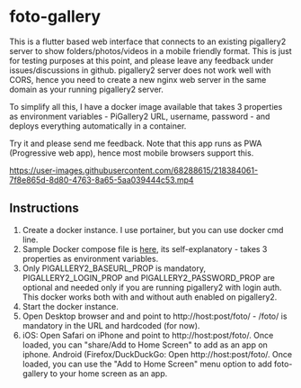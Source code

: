 # foto-gallery

This is a flutter based web interface that connects to an existing pigallery2 server to show folders/photos/videos in a mobile friendly format.
This is just for testing purposes at this point, and please leave any feedback under issues/discussions in github.
pigallery2 server does not work well with CORS, hence you need to create a new nginx web server in the same domain as your running pigallery2 server.

To simplify all this, I have a docker image available that takes 3 properties as environment variables - PiGallery2 URL, username, password - and deploys everything automatically in a container.

Try it and please send me feedback. Note that this app runs as PWA (Progressive web app), hence most mobile browsers support this.

https://user-images.githubusercontent.com/68288615/218384061-7f8e865d-8d80-4763-8a65-5aa039444c53.mp4

## Instructions
1. Create a docker instance. I use portainer, but you can use docker cmd line.
2. Sample Docker compose file is [here](sampleconfig/docker-compose.yml), its self-explanatory - takes 3 properties as environment variables.
3. Only PIGALLERY2_BASEURL_PROP is mandatory, PIGALLERY2_LOGIN_PROP and PIGALLERY2_PASSWORD_PROP are optional and needed only if you are running pigallery2 with login auth. This docker works both with and without auth enabled on pigallery2.
4. Start the docker instance.
5. Open Desktop browser and  and point to http://host:post/foto/  -  /foto/ is mandatory in the URL and hardcoded (for now).
6. iOS: Open Safari on iPhone and point to http://host:post/foto/. Once loaded, you can "share/Add to Home Screen" to add as an app on iphone. 
   Android (Firefox/DuckDuckGo: Open  http://host:post/foto/. Once loaded, you can use the "Add to Home Screen" menu option to add foto-gallery to your home screen as an app.
